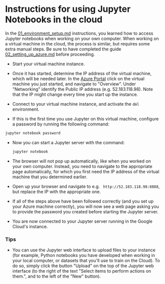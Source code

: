 # Instructions for using Jupyter Notebooks in the cloud
In the [01_environment_setup.md](01_environment_setup.md) instructions, you learned how to access Jupyter notebooks when working on your own computer. When working on a virtual machine in the cloud, the process is similar, but requires some extra manual steps. Be sure to have completed the guide [02_setting_up_azure.md](02_setting_up_azure.md) before proceeding.

- Start your virtual machine instance.

- Once it has started, determine the IP address of the virtual machine, which will be needed later. In the [Azure Portal](http://portal.azure.com/) click on the virtual machine you just started, and navigate to "Overview". Under "Networking" identify the Public IP address (e.g. 
52.183.118.98). Note that the IP might change every time you start up the instance.

- Connect to your virtual machine instance, and activate the `dml` environment.

- If this is the first time you use Jupyter on this virtual machine, configure a password by running the following command:

```bash
jupyter notebook password
```

- Now you can start a Jupyter server with the command:

  ```bash
  jupyter notebook
  ```

- The browser will not pop up automatically, like when you worked on your own computer. Instead, you need to navigate to the appropriate page automatically, for which you first need the IP address of the virtual machine that you determined earlier.

- Open up your browser and navigate to e.g. `
http://52.183.118.98:8888`, but replace the IP with the appropriate one.

- If all of the steps above have been followed correctly (and you set up your Azure machine correctly), you will now see a web page asking you to provide the password you created before starting the Jupyter server.

- You are now connected to your Jupyter server running in the Google Cloud's instance.

### Tips

- You can use the Jupyter web interface to upload files to your instance (for example, Python notebooks you have developed when working in your local computer, or datasets that you'll use to train on the Cloud). To do so, simply click the button "Upload" on the top of the Jupyter web interface (to the right of the text "Select items to perform actions on them.", and to the left of the "New" button).
